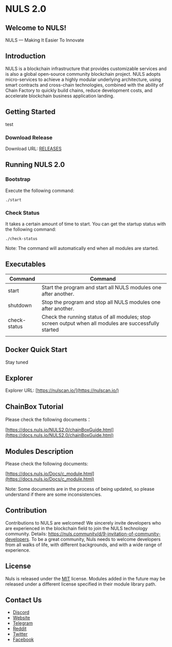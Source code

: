 # NULS 2.0

## Welcome to NULS! ##

NULS — Making It Easier To Innovate

## Introduction

NULS is a blockchain infrastructure
that provides customizable services
and is also a global open-source
community blockchain project. NULS
adopts micro-services to achieve a
highly modular underlying
architecture, using smart contracts
and cross-chain technologies,
combined with the ability of Chain
Factory to quickly build chains, reduce
development costs, and accelerate
blockchain business application
landing.

## Getting Started

test

### Download Release

Download URL: [RELEASES](https://github.com/nuls-io/nuls-v2/releases)

## Running NULS 2.0

### Bootstrap

Execute the following command:

```
./start
```

### Check Status

It takes a certain amount of time to start. You can get the startup status with the following command:

```
./check-status
```

Note: The command will automatically end when all modules are started.

## Executables

| Command      | Command                                                      |
| ------------ | ------------------------------------------------------------ |
| start        | Start the program and start all NULS modules one after another. |
| shutdown     | Stop the program and stop all NULS modules one after another. |
| check-status | Check the running status of all modules; stop screen output when all modules are successfully started |
|              |                                                              |

## Docker Quick Start

Stay tuned

## Explorer

Explorer URL:  [https://nulscan.io/](https://nulscan.io/)

## ChainBox Tutorial

Please check the following documents：

[https://docs.nuls.io/NULS2.0/chainBoxGuide.html](https://docs.nuls.io/NULS2.0/chainBoxGuide.html)

## Modules Description

Please check the following documents:

[https://docs.nuls.io/Docs/c_module.html](https://docs.nuls.io/Docs/c_module.html)

Note: Some documents are in the process of being updated, so please understand if there are some inconsistencies.

## Contribution

Contributions to NULS are welcomed! We sincerely invite developers who are experienced in the blockchain field to join the NULS technology community. Details: https://nuls.community/d/9-invitation-of-community-developers. To be a great community, Nuls needs to welcome developers from all walks of life, with different backgrounds, and with a wide range of experience.

## License

Nuls is released under the [MIT](http://opensource.org/licenses/MIT) license.
Modules added in the future may be released under a different license specified in their module library path.

## Contact Us

- [Discord](https://discord.com/invite/aRCwbj47WN/)
- [Website](https://nuls.io/)
- [Telegram](https://t.me/Nulsio/)
- [Reddit](https://www.reddit.com/r/nulsservice/)
- [Twitter](https://twitter.com/Nuls/)
- [Facebook](https://www.facebook.com/nulscommunity/)

